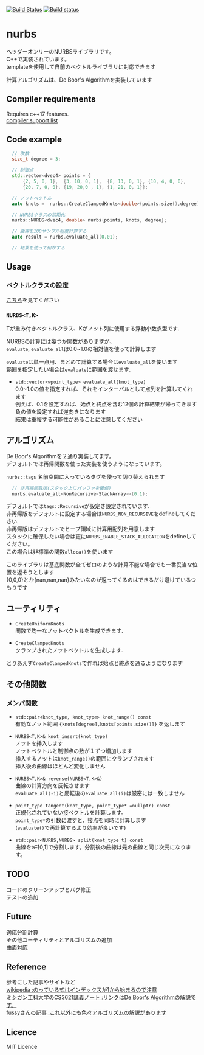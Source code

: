 [![Build Status](https://travis-ci.org/mocabe/nurbs.svg?branch=master)](https://travis-ci.org/mocabe/nurbs) [![Build status](https://ci.appveyor.com/api/projects/status/r5slhpbsgb7mny1r?svg=true)](https://ci.appveyor.com/project/mocabe/nurbs)
# nurbs
ヘッダーオンリーのNURBSライブラリです。  
C++で実装されています。  
templateを使用して自前のベクトルライブラリに対応できます  

計算アルゴリズムは、De Boor's Algorithmを実装しています  

## Compiler requirements
Requires c++17 features.  
[compiler support list](http://en.cppreference.com/w/cpp/compiler_support)

## Code example
```cpp
  // 次数
  size_t degree = 3;

  // 制御点
  std::vector<dvec4> points = {
      {2, 5, 0, 1},  {3, 10, 0, 1},  {8, 13, 0, 1}, {10, 4, 0, 0},
      {20, 7, 0, 0}, {19, 20,0 , 1}, {1, 21, 0, 1}};

  // ノットベクトル
  auto knots =  nurbs::CreateClampedKnots<double>(points.size(),degree);

  // NURBSクラスの初期化
  nurbs::NURBS<dvec4, double> nurbs{points, knots, degree};

  // 曲線を100サンプル程度計算する
  auto result = nurbs.evaluate_all(0.01);

  // 結果を使って何かする
```

## Usage  

### ベクトルクラスの設定
[こちら](doc/Adaptor.md)を見てください

### `NURBS<T,K>`
  
Tが重み付きベクトルクラス、Kがノット列に使用する浮動小数点型です.  

NURBSの計算には幾つか関数がありますが、  
`evaluate`, `evaluate_all`は0.0~1.0の相対値を使って計算します  

`evaluate`は単一点用、まとめて計算する場合は`evaluate_all`を使います  
範囲を指定したい場合は`evaluate`に範囲を渡せます.  

- `std::vector<wpoint_type> evaluate_all(knot_type)`  
0.0~1.0の値を指定すれば、それをインターバルとして点列を計算してくれます  
例えば、0.1を設定すれば、始点と終点を含む12個の計算結果が帰ってきます  
負の値を設定すれば逆向きになります  
結果は重複する可能性があることに注意してください  


## アルゴリズム
De Boor's Algorithmを２通り実装してます。  
デフォルトでは再帰関数を使った実装を使うようになっています。  

`nurbs::tags` 名前空間に入っているタグを使って切り替えられます
```cpp
  // 非再帰関数版(スタック上にバッファを確保)
  nurbs.evaluate_all<NonRecursive<StackArray>>(0.1); 
```

デフォルトでは`tags::Recursive`が設定さ設定されています.  
非再帰版をデフォルトに設定する場合は```NURBS_NON_RECURSIVE```をdefineしてください.  
非再帰版はデフォルトでヒープ領域に計算用配列を用意します  
スタックに確保したい場合は更に```NURBS_ENABLE_STACK_ALLOCATION```をdefineしてください。  
この場合は非標準の関数```alloca()```を使います  

このライブラリは基底関数が全てゼロのような計算不能な場合でも一番妥当な位置を返そうとします  
{0,0,0}とか{nan,nan,nan}みたいなのが返ってくるのはできるだけ避けているつもりです

## ユーティリティ  
- `CreateUniformKnots`  
  関数で均一なノットベクトルを生成できます.  

- `CreateClampedKnots`  
  クランプされたノットベクトルを生成します.  

とりあえず`CreateClampedKnots`で作れば始点と終点を通るようになります  

## その他関数

### メンバ関数  

- `std::pair<knot_type, knot_type> knot_range() const`  
  有効なノット範囲 `{knots[degree],knots[points.size()]}` を返します  

- `NURBS<T,K>& knot_insert(knot_type)`  
  ノットを挿入します  
  ノットベクトルと制御点の数が１ずつ増加します  
  挿入するノットは`knot_range()`の範囲にクランプされます  
  挿入後の曲線はほとんど変化しません

- `NURBS<T,K>& reverse(NURBS<T,K>&)`  
  曲線の計算方向を反転させます  
  `evaluate_all(-i)`と反転後の`evaluate_all(i)`は厳密には一致しません  

- `point_type tangent(knot_type, point_type* =nullptr) const`  
  正規化されていない接ベクトルを計算します。  
  `point_type*`の引数に渡すと、接点を同時に計算します  
  (`evaluate()`で再計算するより効率が良いです)

- `std::pair<NURBS,NURBS> split(knot_type t) const`  
  曲線をt∈[0,1]で分割します。分割後の曲線は元の曲線と同じ次元になります。

## TODO
コードのクリーンアップとバグ修正  
テストの追加  

## Future
適応分割計算  
その他ユーティリティとアルゴリズムの追加  
曲面対応  

## Reference
参考にした記事やサイトなど  
[wikipedia :のっている式はインデックスが1から始まるので注意](https://ja.wikipedia.org/wiki/NURBS)  
[ミシガン工科大学のCS3621講義ノート :リンクはDe Boor's Algorithmの解説です。](https://pages.mtu.edu/~shene/COURSES/cs3621/NOTES/spline/de-Boor.html)  
[fussyさんの記事 :これ以外にも色々アルゴリズムの解説があります](http://fussy.web.fc2.com/algo/curve3_b-spline.htm)  
## Licence
MIT Licence
